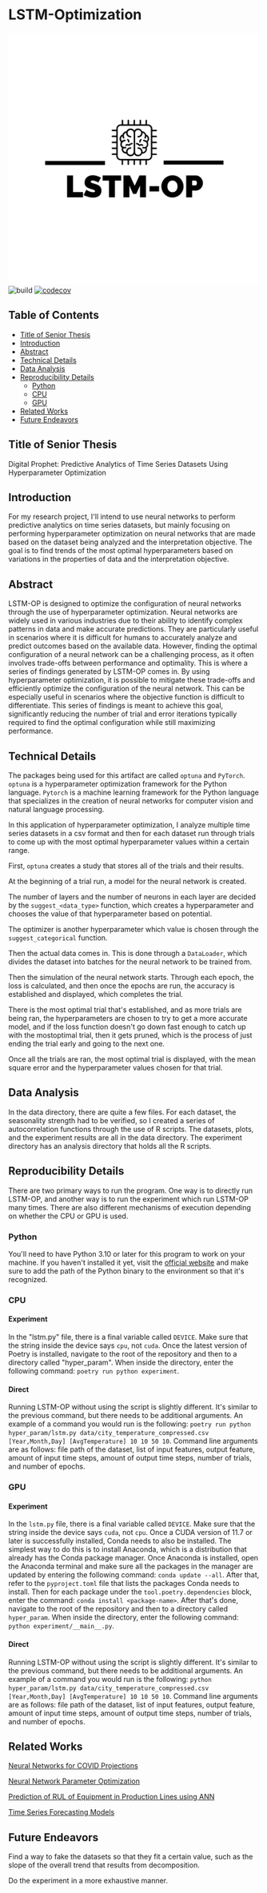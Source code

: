 # LSTM-Optimization

![logo](images/logo.png)
![build](https://github.com/ReadyResearchers/MLP-Optimization/actions/workflows/build.yml/badge.svg)
[![codecov](https://codecov.io/gh/ReadyResearchers/LSTM-Optimization/branch/main/graph/badge.svg?token=KI26GOFV8B)](https://codecov.io/gh/ReadyResearchers/LSTM-Optimization)

## Table of Contents

* [Title of Senior Thesis](#title-of-senior-thesis)
* [Introduction](#introduction)
* [Abstract](#abstract)
* [Technical Details](#technical-details)
* [Data Analysis](#data-analysis)
* [Reproducibility Details](#reproducibility-details)
  * [Python](#python)
  * [CPU](#cpu)
  * [GPU](#gpu)
* [Related Works](#related-works)
* [Future Endeavors](#future-endeavors)


## Title of Senior Thesis

Digital Prophet: Predictive Analytics of Time Series Datasets Using Hyperparameter Optimization

## Introduction

For my research project, I'll intend to use neural networks to perform predictive
analytics on time series datasets, but mainly focusing on performing hyperparameter
optimization on neural networks that are made based on the dataset being analyzed
and the interpretation objective. The goal is to find trends of the most optimal
hyperparameters based on variations in the properties of data and the
interpretation objective.

## Abstract

LSTM-OP is designed to optimize the configuration of neural networks through
the use of hyperparameter optimization. Neural networks are widely used in
various industries due to their ability to identify complex patterns in data and
make accurate predictions. They are particularly useful in scenarios where it is
difficult for humans to accurately analyze and predict outcomes based on the
available data. However, finding the optimal configuration of a neural network
can be a challenging process, as it often involves trade-offs between performance
and optimality. This is where a series of findings generated by LSTM-OP comes in.
By using hyperparameter optimization, it is possible to mitigate these trade-offs
and efficiently optimize the configuration of the neural network. This can be
especially useful in scenarios where the objective function is difficult to
differentiate. This series of findings is meant to achieve this goal,
significantly reducing the number of trial and error iterations typically required
to find the optimal configuration while still maximizing performance.

## Technical Details

The packages being used for this artifact are called `optuna` and `PyTorch`.
`optuna` is a hyperparameter optimization framework for the Python language.
`Pytorch` is a machine learning framework for the Python language that
specializes in the creation of neural networks for computer vision and
natural language processing.

In this application of hyperparameter optimization, I analyze multiple time series
datasets in a csv format and then for each dataset run through trials to come up
with the most optimal hyperparameter values within a certain range.

First, `optuna` creates a study that stores all of the trials and their results.

At the beginning of a trial run, a model for the neural network is created.

The number of layers and the number of neurons in each layer are decided by the
`suggest_<data_type>` function, which creates a hyperparameter and chooses the value of
that hyperparameter based on potential.

The optimizer is another hyperparameter which value is chosen through the
`suggest_categorical` function.

Then the actual data comes in. This is done through a `DataLoader`, which divides
the dataset into batches for the neural network to be trained from.

Then the simulation of the neural network starts. Through each epoch, the loss is
calculated, and then once the epochs are run, the accuracy is established and
displayed, which completes the trial.

There is the most optimal trial that's established, and as more trials are being
ran, the hyperparameters are chosen to try to get a more accurate model,
and if the loss function doesn't go down fast enough to catch up with the
mostoptimal trial, then it gets pruned, which is the process of just ending the
trial early and going to the next one.

Once all the trials are ran, the most optimal trial is displayed, with the
mean square error and the hyperparameter values chosen for that trial.

## Data Analysis

In the data directory, there are quite a few files. For each dataset, the
seasonality strength had to be verified, so I created a series of
autocorrelation functions through the use of R scripts. The datasets,
plots, and the experiment results are all in the data directory. The
experiment directory has an analysis directory that holds all the R scripts.

## Reproducibility Details

There are two primary ways to run the program. One way is to directly run
LSTM-OP, and another way is to run the experiment which run LSTM-OP many times.
There are also different mechanisms of execution depending on whether the 
CPU or GPU is used.

### Python

You'll need to have Python 3.10 or later for this program to work on your machine.
If you haven't installed it yet, visit the [official website](https://www.python.org)
and make sure to add the path of the Python binary to the environment so that
it's recognized.

### CPU

#### Experiment

In the "lstm.py" file, there is a final variable called `DEVICE`. Make sure
that the string inside the device says `cpu`, not `cuda`. Once the latest
version of Poetry is installed, navigate to the root of the repository and then
to a directory called "hyper_param". When inside the directory, enter the
following command: `poetry run python experiment`.

#### Direct

Running LSTM-OP without using the script is slightly different. It's similar
to the previous command, but there needs to be additional arguments. An
example of a command you would run is the following: `poetry run python 
hyper_param/lstm.py data/city_temperature_compressed.csv [Year,Month,Day]
[AvgTemperature] 10 10 50 10`. Command line arguments are as follows: file
path of the dataset, list of input features, output feature, amount of input
time steps, amount of output time steps, number of trials, and number of epochs.

### GPU

#### Experiment

In the `lstm.py` file, there is a final variable called `DEVICE`. Make
sure that the string inside the device says `cuda`, not `cpu`. Once a CUDA
version of 11.7 or later is successfully installed, Conda needs to also be
installed. The simplest way to do this is to install Anaconda, which is a
distribution that already has the Conda package manager. Once Anaconda is
installed, open the Anaconda terminal and make sure all the packages in
the manager are updated by entering the following command: `conda update --all`.
After that, refer to the `pyproject.toml` file that lists the packages Conda
needs to install. Then for each package under the `tool.poetry.dependencies`
block, enter the command: `conda install <package-name>`. After that's done,
navigate to the root of the repository and then to a directory called
`hyper_param`. When inside the directory, enter the following command:
`python experiment/__main__.py`.

#### Direct

Running LSTM-OP without using the script is slightly different. It's
similar to the previous command, but there needs to be additional
arguments. An example of a command you would run is the following:
`python hyper_param/lstm.py data/city_temperature_compressed.csv
[Year,Month,Day] [AvgTemperature] 10 10 50 10`. Command line arguments
are as follows: file path of the dataset, list of input features,
output feature, amount of input time steps, amount of output time
steps, number of trials, and number of epochs.

## Related Works

[Neural Networks for COVID Projections](https://www.sciencedirect.com/science/article/pii/S2772662221000060)

[Neural Network Parameter Optimization](https://www.sciencedirect.com/science/article/abs/pii/S0925231215020184?casa_token=RXOg711Fbs0AAAAA:KJsnEcjVitIX6KTRR0W88cmcuomo1-oGHGbZpk4jlphHwuk7SNpg48bX0zwLw9THn9Ibv0R9UQ)

[Prediction of RUL of Equipment in Production Lines using ANN](https://www.mdpi.com/1424-8220/21/3/932)

[Time Series Forecasting Models](https://otexts.com/fpp2/data-methods.html)

## Future Endeavors

Find a way to fake the datasets so that they fit a certain value,
such as the slope of the overall trend that results from decomposition.

Do the experiment in a more exhaustive manner.

